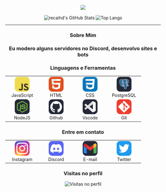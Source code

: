 <!-- redminzinhooo -->

<p align="center">
<img src="https://i.postimg.cc/kG5vRKxj/Untitled-Project-3.jpg" />
</p>



<div align="center">


<img src="https://github-readme-stats.vercel.app/api?username=recaihd&show_icons=true&theme=tokyonight&hide=prs,issues&count_private=true" height="180" alt="recaihd's GitHub Stats" />




<img src="https://github-readme-stats.vercel.app/api/top-langs/?username=recaihd&layout=compact&theme=tokyonight" height="180" alt="Top Langs" />

</div>

---
<h3 align="center">
Sobre Mim
</p>

<h3 align="center">

  Eu modero alguns servidores no Discord, desenvolvo sites e bots
</p>


<h3 align="center">
  Linguagens e Ferramentas
</h3>





<div align="center">
  <table>
    <tr>
      <td align="center" width="96">
        <a href="https://devdocs.io/javascript/">
        <img src="https://github.com/tandpfun/skill-icons/raw/main/icons/JavaScript.svg" width="48" height="48" alt="JavaScript" />
        </a>
        <br>JavaScript
      </td>
      <td align="center" width="96">
        <a href="https://devdocs.io/html/">
        <img src="https://github.com/tandpfun/skill-icons/raw/main/icons/HTML.svg" width="48" height="48" alt="HTML" />
        </a>
        <br>HTML
      </td>
      <td align="center" width="96">
        <a href="https://devdocs.io/css/">
        <img src="https://github.com/tandpfun/skill-icons/raw/main/icons/CSS.svg" width="48" height="48" alt="CSS" />
        </a>
        <br>CSS
      </td>
       <td align="center" width="96">
         <a href="https://www.postgresql.org/">
        <img src="https://raw.githubusercontent.com/tandpfun/skill-icons/main/icons/PostgreSQL-Dark.svg" width="48" height="48" alt="PostgreSQL" />
         </a>
        <br>PostgreSQL
      </td>
    </tr>
    <tr>
                 <td align="center" width="96">
                   <a href="https://nodejs.org/pt">
        <img src="https://raw.githubusercontent.com/tandpfun/skill-icons/main/icons/NodeJS-Dark.svg" width="48" height="48" alt="NodeJS" />
                   </a>
        <br>NodeJS
      <td align="center" width="96">
        <a href="https://github.com/">
        <img src="https://github.com/tandpfun/skill-icons/raw/main/icons/Github-Dark.svg" width="48" height="48" alt="Github" />
        </a>
        <br>Github
      </td>
      <td align="center" width="96">
        <a href="https://code.visualstudio.com/">
        <img src="https://github.com/tandpfun/skill-icons/raw/main/icons/VSCode-Dark.svg" width="48" height="48" alt="Vscode" />
        </a>
        <br>Vscode
      </td>
            <td align="center" width="96">
              <a href="https://git-scm.com/">
        <img src="https://raw.githubusercontent.com/tandpfun/skill-icons/main/icons/Git.svg" width="48" height="48" alt="Git" />
              </a>
        <br>Git
      </td>
    </tr>
  </table>
</div>


<h3 align="center">
  Entre em contato
</h3>


<div align="center">
  <table>
    <tr>
      <td align="center" width="96">
        <a href="https://instagram.com/recaihd" target="_blank">
          <img src="https://raw.githubusercontent.com/tandpfun/skill-icons/main/icons/Instagram.svg" width="48" height="48" alt="Instagram" />
        </a>
        <br>Instagram
      </td>
      <td align="center" width="96">
        <a href="https://discord.com/invite/UNuYBvZREC" target="_blank">
          <img src="https://raw.githubusercontent.com/tandpfun/skill-icons/main/icons/Discord.svg" width="48" height="48" alt="Discord" />
        </a>
        <br>Discord
      </td>
      <td align="center" width="96">
        <a href="mailto:ricardosousapixtudo@gmail.com">
          <img src="https://raw.githubusercontent.com/tandpfun/skill-icons/main/icons/Gmail-Dark.svg" width="48" height="48" alt="E-mail" />
        </a>
        <br>E-mail
      </td>
      <td align="center" width="96">
        <a href="https://x.com/Recaidopao">
          <img src="https://raw.githubusercontent.com/tandpfun/skill-icons/main/icons/Twitter.svg" width="48" height="48" alt="Twitter" />
        </a>
        <br>Twitter
      </td>
    </tr>
  </table>
</div>

<h3 align="center">
  Visitas no perfil
</h3>

<p align="center">
  <img src="https://komarev.com/ghpvc/?username=RecaiHD&style=flat-square&color=blue" alt="Visitas no perfil"/>
</p>
